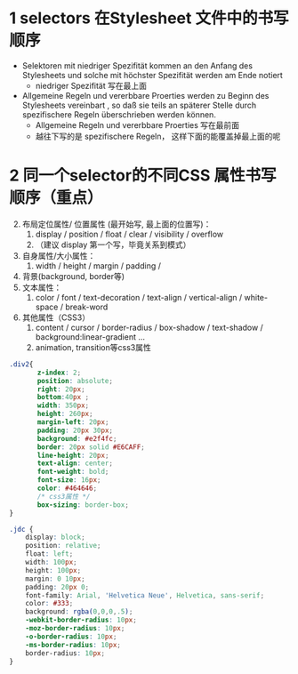 
# 1 selectors 在Stylesheet 文件中的书写顺序
- Selektoren mit niedriger Spezifität kommen an den Anfang des Stylesheets und solche mit höchster Spezifität werden am Ende notiert 
    - niedriger Spezifität 写在最上面
- Allgemeine Regeln und vererbbare Proerties werden zu Beginn des Stylesheets vereinbart , so daß sie teils an späterer Stelle durch spezifischere Regeln überschrieben werden können. 
    - Allgemeine Regeln und vererbbare Proerties 写在最前面
    - 越往下写的是 spezifischere Regeln， 这样下面的能覆盖掉最上面的呢

# 2 同一个selector的不同CSS 属性书写顺序（重点）

2. 布局定位属性/ 位置属性 (最开始写, 最上面的位置写)：
    1. display / position / float / clear / visibility / overflow
    2. （建议 display 第一个写，毕竟关系到模式）    
3.  自身属性/大小属性：
    1. width / height / margin / padding / 
4. 背景(background, border等)
5.  文本属性：
    1. color / font / text-decoration / text-align / vertical-align / white- space / break-word
6.  其他属性（CSS3）
    1. content / cursor / border-radius / box-shadow / text-shadow / background:linear-gradient …
    2. animation, transition等css3属性

```css
.div2{
       z-index: 2;
       position: absolute;
       right: 20px;
       bottom:40px ;
       width: 350px;
       height: 260px;
       margin-left: 20px;
       padding: 20px 30px;
       background: #e2f4fc;
       border: 20px solid #E6CAFF;
       line-height: 20px;
       text-align: center;
       font-weight: bold;
       font-size: 16px;
       color: #464646;
       /* css3属性 */
       box-sizing: border-box;
}
```

```css
.jdc {  
    display: block;  
    position: relative;  
    float: left;  
    width: 100px;  
    height: 100px;  
    margin: 0 10px;  
    padding: 20px 0;  
    font-family: Arial, 'Helvetica Neue', Helvetica, sans-serif;  
    color: #333;  
    background: rgba(0,0,0,.5);  
    -webkit-border-radius: 10px;  
    -moz-border-radius: 10px;  
    -o-border-radius: 10px;  
    -ms-border-radius: 10px;  
    border-radius: 10px;  
}
```


